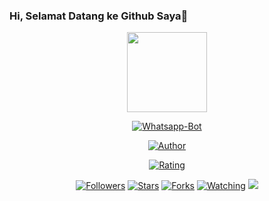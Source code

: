 ### Hi, Selamat Datang ke Github Saya👋

<p align="center">
<img src="https://avatars.githubusercontent.com/u/80237144?s=400&u=53c85565148ac8a74d4ac6ef9cc379a269c9c507&v=4" width="128" height="128"/>
</p>


<p align="center">
<a href="#"><img title="Whatsapp-Bot" src="https://img.shields.io/badge/Whatsapp Bot-green?colorA=%23ff0000&colorB=%23017e40&style=for-the-badge"></a>
</p>


<p align="center">
<a href="https://github.com/Azex229"><img title="Author" src="https://img.shields.io/badge/AUTHOR-AZEX229-yellow.svg?style=for-the-badge&logo=github"></a>
</p>


<p align="center">
<a href="https://www.codefactor.io/repository/github/Azex229/Bot-Lord/overview/master"><img title="Rating" src="https://www.codefactor.io/repository/github/arugaz/whatsapp-bot/badge/master"></a>
</p>


<p align="center">
<a href="https://github.com/Azex229/followers"><img title="Followers" src="https://img.shields.io/github/followers/azex229?color=blue&style=flat-square"></a>
<a href="https://github.com/Azex229/Azex229/stargazers/"><img title="Stars" src="https://img.shields.io/github/stars/Azex229/Bot-Lord?color=red&style=flat-square"></a>
<a href="https://github.com/Azex229/Azex229/network/members"><img title="Forks" src="https://img.shields.io/github/forks/Azex229/Bot-Lord?color=red&style=flat-square"></a>
<a href="https://github.com/Azex229/Azez229/watchers"><img title="Watching" src="https://img.shields.io/github/watchers/Azex229/Bot-Lord?label=Watchers&color=blue&style=flat-square"></a>
<a href="https://hits.seeyoufarm.com"><img src="https://hits.seeyoufarm.com/api/count/incr/badge.svg?url=https%3A%2F%2Fgithub.com%2FAzex229&count_bg=%23A8FF65&title_bg=%233E3E3E&icon=whatsapp.svg&icon_color=%2330FF00&title=hits&edge_flat=true"/></a>
</p>
